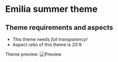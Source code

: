 # Emilia summer theme

## Theme requirements and aspects
- This theme needs *full transparency*!
- Aspect ratio of this theme is 20:9

Theme preview:
![Preview](https://media.discordapp.net/attachments/311904676390109184/907600576211222548/preview.jpg)
